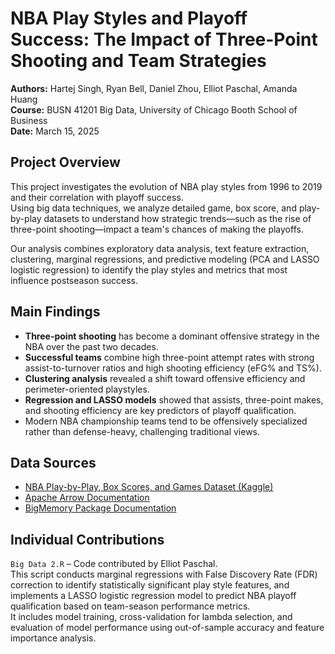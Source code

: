 # NBA Play Styles and Playoff Success: The Impact of Three-Point Shooting and Team Strategies

**Authors:** Hartej Singh, Ryan Bell, Daniel Zhou, Elliot Paschal, Amanda Huang  
**Course:** BUSN 41201 Big Data, University of Chicago Booth School of Business  
**Date:** March 15, 2025

## Project Overview

This project investigates the evolution of NBA play styles from 1996 to 2019 and their correlation with playoff success.  
Using big data techniques, we analyze detailed game, box score, and play-by-play datasets to understand how strategic trends—such as the rise of three-point shooting—impact a team's chances of making the playoffs.

Our analysis combines exploratory data analysis, text feature extraction, clustering, marginal regressions, and predictive modeling (PCA and LASSO logistic regression) to identify the play styles and metrics that most influence postseason success.

## Main Findings

- **Three-point shooting** has become a dominant offensive strategy in the NBA over the past two decades.
- **Successful teams** combine high three-point attempt rates with strong assist-to-turnover ratios and high shooting efficiency (eFG% and TS%).
- **Clustering analysis** revealed a shift toward offensive efficiency and perimeter-oriented playstyles.
- **Regression and LASSO models** showed that assists, three-point makes, and shooting efficiency are key predictors of playoff qualification.
- Modern NBA championship teams tend to be offensively specialized rather than defense-heavy, challenging traditional views.

## Data Sources

- [NBA Play-by-Play, Box Scores, and Games Dataset (Kaggle)](https://www.kaggle.com/datasets/patrickhallila1994/nba-data-from-basketball-reference)
- [Apache Arrow Documentation](https://arrow.apache.org/docs/r/)
- [BigMemory Package Documentation](http://www.stat.yale.edu/~mjk56/Research/Prospectus/bigmemoRy-vignette.pdf)

## Individual Contributions

`Big Data 2.R` – Code contributed by Elliot Paschal.  
This script conducts marginal regressions with False Discovery Rate (FDR) correction to identify statistically significant play style features, and implements a LASSO logistic regression model to predict NBA playoff qualification based on team-season performance metrics.  
It includes model training, cross-validation for lambda selection, and evaluation of model performance using out-of-sample accuracy and feature importance analysis.
